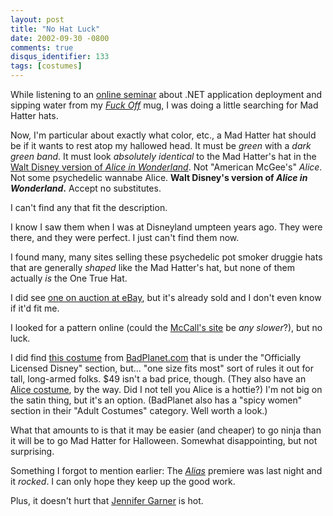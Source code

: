 ```yaml
---
layout: post
title: "No Hat Luck"
date: 2002-09-30 -0800
comments: true
disqus_identifier: 133
tags: [costumes]
---
```

While listening to an [online seminar](http://www.interwise.com) about
.NET application deployment and sipping water from my [*Fuck
Off*](https://store.theonion.com/cgi-bin/store/EDCstore.pl?user_action=detail&catalogno=ONION:ON6000MUG1)
mug, I was doing a little searching for Mad Hatter hats.

 Now, I'm particular about exactly what color, etc., a Mad Hatter hat
should be if it wants to rest atop my hallowed head. It must be *green*
with a *dark green band*. It must look *absolutely identical* to the Mad
Hatter's hat in the [Walt Disney version of *Alice in
Wonderland*](http://www.amazon.com/exec/obidos/ASIN/B00004R99L/mhsvortex).
Not "American McGee's" *Alice*. Not some psychedelic wannabe Alice.
**Walt Disney's version of *Alice in Wonderland*.** Accept no
substitutes.

 I can't find any that fit the description.

 I know I saw them when I was at Disneyland umpteen years ago. They were
there, and they were perfect. I just can't find them now.

 I found many, many sites selling these psychedelic pot smoker druggie
hats that are generally *shaped* like the Mad Hatter's hat, but none of
them actually *is* the One True Hat.

 I did see [one on auction at
eBay](http://cgi.ebay.com/ws/eBayISAPI.dll?ViewItem&item=718847872), but
it's already sold and I don't even know if it'd fit me.

 I looked for a pattern online (could the [McCall's
site](http://www.mccall.com/) be *any slower*?), but no luck.

 I did find [this
costume](http://www.badplanet.com/asp/items.asp?I=5375&R=) from
[BadPlanet.com](http://www.badplanet.com) that is under the "Officially
Licensed Disney" section, but... "one size fits most" sort of rules it
out for tall, long-armed folks. $49 isn't a bad price, though. (They
also have an [Alice
costume](http://www.badplanet.com/asp/items.asp?I=5373&R=), by the way.
Did I not tell you Alice is a hottie?) I'm not big on the satin thing,
but it's an option. (BadPlanet also has a "spicy women" section in their
"Adult Costumes" category. Well worth a look.)

 What that amounts to is that it may be easier (and cheaper) to go ninja
than it will be to go Mad Hatter for Halloween. Somewhat disappointing,
but not surprising.

 Something I forgot to mention earlier: The
[*Alias*](http://abc.abcnews.go.com/primetime/alias/index.html) premiere
was last night and it *rocked*. I can only hope they keep up the good
work.

 Plus, it doesn't hurt that [Jennifer
Garner](http://abc.abcnews.go.com/primetime/alias/profiles/actor_garner.html)
is hot.
